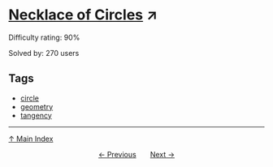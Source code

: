 # [Necklace of Circles](https://projecteuler.net/problem=428) ↗️

Difficulty rating: 90%

Solved by: 270 users
## Tags

- [circle](../tags/circle.md)
- [geometry](../tags/geometry.md)
- [tangency](../tags/tangency.md)



---

[↑ Main Index](../README.md)


<div align=center><a href='427.md'>← Previous</a> &nbsp;&nbsp; &nbsp;&nbsp;  <a href='429.md'>Next →</a></div>
